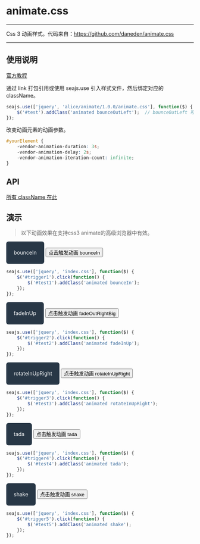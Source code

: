 # animate.css

---

Css 3 动画样式。代码来自：https://github.com/daneden/animate.css

---


## 使用说明

[官方教程](https://github.com/daneden/animate.css)

通过 link 打包引用或使用 seajs.use 引入样式文件，然后绑定对应的 className。

```js
seajs.use(['jquery', 'alice/animate/1.0.0/animate.css'], function($) {
    $('#test').addClass('animated bounceOutLeft');  // bounceOutLeft 可替换成你想要的效果
});
```

改变动画元素的动画参数。

```css
#yourElement {
    -vendor-animation-duration: 3s;
    -vendor-animation-delay: 2s;
    -vendor-animation-iteration-count: infinite;
}
```

## API

[所有 className 在此](http://daneden.me/animate/)


## 演示

> 以下动画效果在支持css3 animate的高级浏览器中有效。


<style>
.animate-obj {
    display: inline-block;
    padding: 0 20px;
    height: 60px;
    background-color: #112233;
    border-radius: 6px;
    opacity: 0.9;
    color: #fff;
    line-height: 60px;
    text-align: center;
}
</style>

<div id="test1" class="animate-obj">bounceIn</div>
<button id="trigger1">点击触发动画 bounceIn</button>

````js
seajs.use(['jquery', 'index.css'], function($) {
    $('#trigger1').click(function() {
        $('#test1').addClass('animated bounceIn');
    });
});
````

<div id="test2" class="animate-obj">fadeInUp</div>
<button id="trigger2">点击触发动画 fadeOutRightBig</button>

````js
seajs.use(['jquery', 'index.css'], function($) {
    $('#trigger2').click(function() {
        $('#test2').addClass('animated fadeInUp');
    });
});
````

<div id="test3" class="animate-obj">rotateInUpRight</div>
<button id="trigger3">点击触发动画 rotateInUpRight</button>

````js
seajs.use(['jquery', 'index.css'], function($) {
    $('#trigger3').click(function() {
        $('#test3').addClass('animated rotateInUpRight');
    });
});
````

<div id="test4" class="animate-obj">tada</div>
<button id="trigger4">点击触发动画 tada</button>

````js
seajs.use(['jquery', 'index.css'], function($) {
    $('#trigger4').click(function() {
        $('#test4').addClass('animated tada');
    });
});
````

<div id="test5" class="animate-obj">shake</div>
<button id="trigger5">点击触发动画 shake</button>

````js
seajs.use(['jquery', 'index.css'], function($) {
    $('#trigger5').click(function() {
        $('#test5').addClass('animated shake');
    });
});
````
